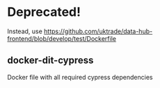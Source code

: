 # Deprecated!

Instead, use https://github.com/uktrade/data-hub-frontend/blob/develop/test/Dockerfile

## docker-dit-cypress
Docker file with all required cypress dependencies
